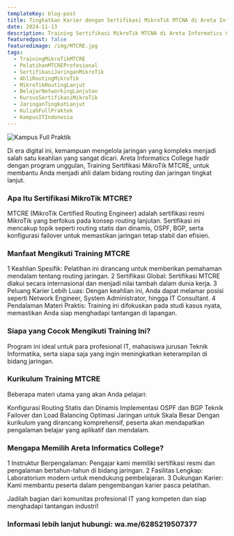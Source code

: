```yaml
---
templateKey: blog-post
title: Tingkatkan Karier dengan Sertifikasi MikroTik MTCNA di Areta Informatics College
date: 2024-11-13
description: Training Sertifikasi MikroTik MTCNA di Areta Informatics College dirancang untuk membekali peserta dengan pemahaman dasar tentang konfigurasi, manajemen, dan troubleshooting jaringan menggunakan perangkat MikroTik. Program ini cocok bagi pemula maupun profesional yang ingin meningkatkan kompetensi dan membuka peluang karier di bidang jaringan.
featuredpost: false
featuredimage: /img/MTCRE.jpg
tags:
  - TrainingMikroTikMTCRE
  - PelatihanMTCREProfesional
  - SertifikasiJaringanMikroTik
  - AhliRoutingMikroTik
  - MikroTikRoutingLanjut
  - BelajarNetworkingLanjutan
  - KursusSertifikasiMikroTik
  - JaringanTingkatLanjut
  - KuliahFullPraktek
  - KampusITIndonesia
---
```


![Kampus Full Praktik](/img/MTCRE.jpg "Kampus Full Praktik")

Di era digital ini, kemampuan mengelola jaringan yang kompleks menjadi salah satu keahlian yang sangat dicari. Areta Informatics College hadir dengan program unggulan, Training Sertifikasi MikroTik MTCRE, untuk membantu Anda menjadi ahli dalam bidang routing dan jaringan tingkat lanjut.

### Apa Itu Sertifikasi MikroTik MTCRE?
MTCRE (MikroTik Certified Routing Engineer) adalah sertifikasi resmi MikroTik yang berfokus pada konsep routing lanjutan. Sertifikasi ini mencakup topik seperti routing statis dan dinamis, OSPF, BGP, serta konfigurasi failover untuk memastikan jaringan tetap stabil dan efisien.

### Manfaat Mengikuti Training MTCRE
1 Keahlian Spesifik: Pelatihan ini dirancang untuk memberikan pemahaman mendalam tentang routing jaringan.
2 Sertifikasi Global: Sertifikasi MTCRE diakui secara internasional dan menjadi nilai tambah dalam dunia kerja.
3 Peluang Karier Lebih Luas: Dengan keahlian ini, Anda dapat melamar posisi seperti Network Engineer, System Administrator, hingga IT Consultant.
4 Pendalaman Materi Praktis: Training ini difokuskan pada studi kasus nyata, memastikan Anda siap menghadapi tantangan di lapangan.

### Siapa yang Cocok Mengikuti Training Ini?
Program ini ideal untuk para profesional IT, mahasiswa jurusan Teknik Informatika, serta siapa saja yang ingin meningkatkan keterampilan di bidang jaringan.

### Kurikulum Training MTCRE
Beberapa materi utama yang akan Anda pelajari:

Konfigurasi Routing Statis dan Dinamis
Implementasi OSPF dan BGP
Teknik Failover dan Load Balancing
Optimasi Jaringan untuk Skala Besar
Dengan kurikulum yang dirancang komprehensif, peserta akan mendapatkan pengalaman belajar yang aplikatif dan mendalam.

### Mengapa Memilih Areta Informatics College?
1 Instruktur Berpengalaman: Pengajar kami memiliki sertifikasi resmi dan pengalaman bertahun-tahun di bidang jaringan.
2 Fasilitas Lengkap: Laboratorium modern untuk mendukung pembelajaran.
3 Dukungan Karier: Kami membantu peserta dalam pengembangan karier pasca pelatihan.

Jadilah bagian dari komunitas profesional IT yang kompeten dan siap menghadapi tantangan industri!

### Informasi lebih lanjut hubungi: wa.me/6285219507377